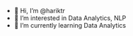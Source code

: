 - 👋 Hi, I’m @hariktr
- 👀 I’m interested in Data Analytics, NLP
- 🌱 I’m currently learning Data Analytics

<!---
hariktr/hariktr is a ✨ special ✨ repository because its `README.md` (this file) appears on your GitHub profile.
You can click the Preview link to take a look at your changes.
--->

